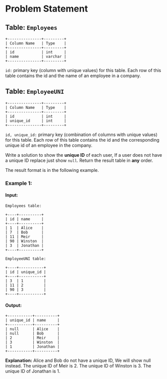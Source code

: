 
# Problem Statement
## Table:  `Employees`
```
+---------------+---------+
| Column Name   | Type    |
+---------------+---------+
| id            | int     |
| name          | varchar |
+---------------+---------+
```
`id:` primary key (column with unique values) for this table.
Each row of this table contains the id and the name of an employee in a company.

## Table:  `EmployeeUNI`
```
+---------------+---------+
| Column Name   | Type    |
+---------------+---------+
| id            | int     |
| unique_id     | int     |
+---------------+---------+
```
`id, unique_id:` primary key (combination of columns with unique values) for this table.
Each row of this table contains the id and the corresponding unique id of an employee in the company.

Write a solution to show the  **unique ID** of each user, If a user does not have a unique ID replace just show  `null`. Return the result table in  **any**  order.

The result format is in the following example.

### Example 1:
#### Input:
`Employees table:`
```
+----+----------+
| id | name     |
+----+----------+
| 1  | Alice    |
| 7  | Bob      |
| 11 | Meir     |
| 90 | Winston  |
| 3  | Jonathan |
+----+----------+
```

`EmployeeUNI table:`
```
+----+-----------+
| id | unique_id |
+----+-----------+
| 3  | 1         |
| 11 | 2         |
| 90 | 3         |
+----+-----------+
```
#### Output:
```
+-----------+----------+
| unique_id | name     |
+-----------+----------+
| null      | Alice    |
| null      | Bob      |
| 2         | Meir     |
| 3         | Winston  |
| 1         | Jonathan |
+-----------+----------+
```
**Explanation:** 
Alice and Bob do not have a unique ID, We will show null instead.
The unique ID of Meir is 2.
The unique ID of Winston is 3.
The unique ID of Jonathan is 1.

